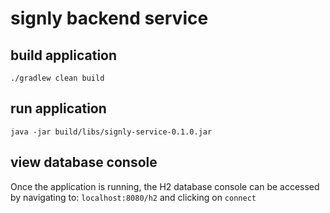 # signly backend service

## build application
``./gradlew clean build``

## run application
``java -jar build/libs/signly-service-0.1.0.jar``

## view database console

Once the application is running, the H2 database console can be accessed by navigating to:
 ``localhost:8080/h2``
 and clicking on ``connect``
 



